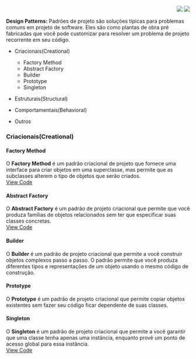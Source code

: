 <p align="right">
<a href="https://www.linkedin.com/in/carlosalexandredev/" alt="Linkedin">
<img src="https://img.shields.io/badge/-Linkedin-0e76a8?style=flat-square&logo=Linkedin&logoColor=white&link=LINK-DO-SEU-LINKEDIN" /></a> 
<a href="mailto:carlosalexandre5670@gmail.com?subject=GitHub%20%7C%20%5BASSUNTO%5D" alt="Gmail">
<img src="https://img.shields.io/badge/-Gmail-FF0000?style=flat-square&labelColor=FF0000&logo=gmail&logoColor=white&link=LINK-DO-SEU-EMAIL" /></a>
</p>

**Design Patterns:**
Padrões de projeto são soluções típicas para problemas comuns em projeto de software. Eles são como plantas de obra pré fabricadas que você pode customizar para resolver um problema de projeto recorrente em seu código.

- Criacionais(Creational)
    - Factory Method
    - Abstract Factory
    - Builder
    - Prototype
    - Singleton
- Estruturais(Structural)

- Comportamentais(Behavioral)
- Outros

### Criacionais(Creational)

#### Factory Method
O **Factory Method** é um padrão criacional de projeto que fornece uma interface para criar objetos em uma superclasse, mas permite que as subclasses alterem o tipo de objetos que serão criados.</br>
[View Code](src/main/java/dev/carlos/designpatters/creational/factory_method)
#### Abstract Factory
O **Abstract Factory** é um padrão de projeto criacional que permite que você produza famílias de objetos relacionados sem ter que especificar suas classes concretas.</br>
[View Code](src/main/java/dev/carlos/designpatters/creational/abstract_method)

#### Builder
O **Builder** é um padrão de projeto criacional que permite a você construir objetos complexos passo a passo. O padrão permite que você produza diferentes tipos e representações de um objeto usando o mesmo código de construção.

#### Prototype
O **Prototype** é um padrão de projeto criacional que permite copiar objetos existentes sem fazer seu código ficar dependente de suas classes.

#### Singleton
O **Singleton** é um padrão de projeto criacional que permite a você garantir que uma classe tenha apenas uma instância, enquanto provê um ponto de acesso global para essa instância.</br>
[View Code](src/main/java/dev/carlos/designpatters/creational/singleton)
